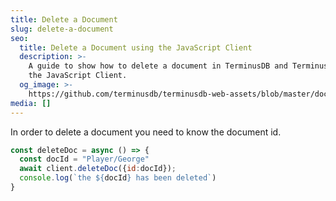 ```yaml
---
title: Delete a Document
slug: delete-a-document
seo:
  title: Delete a Document using the JavaScript Client
  description: >-
    A guide to show how to delete a document in TerminusDB and TerminusCMS using
    the JavaScript Client.
  og_image: >-
    https://github.com/terminusdb/terminusdb-web-assets/blob/master/docs/js-client-use-delete-a-document.png?raw=true
media: []
---
```


In order to delete a document you need to know the document id.

```javascript
const deleteDoc = async () => {
  const docId = "Player/George"
  await client.deleteDoc({id:docId});
  console.log(`the ${docId} has been deleted`)
}
```